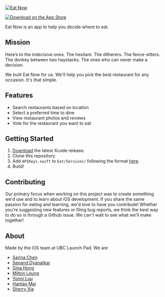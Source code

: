[![Eat Now](./Images/eatnow.png)](https://github.com/ubclaunchpad/eat)

[![Download on the App Store](./Images/appstore.svg)](https://itunes.apple.com/ca/app/eat-now-find-where-to-eat/id1366648100?mt=8)

Eat Now is an app to help you decide where to eat.

## Mission
Here’s to the indecisive ones. The hesitant. The ditherers. The fence-sitters. The donkey between two haystacks. The ones who can never make a decision. 

We built Eat Now for us. We'll help you pick the best restaurant for any occasion. It's that simple.

## Features
* Search restaurants based on location
* Select a preferred time to dine
* View restaurant photos and reviews
* Vote for the restaurant you want to eat

## Getting Started
1. [Download](https://developer.apple.com/xcode/download/) the latest Xcode release.
2. Clone this repository.
3. Add `APIKeys.swift` to `Eat/Services/` following the format [here](./Configs/APIKeys.swift).
4. Build!

## Contributing
Our primary focus when working on this project was to create something we'd use and to learn about iOS development. If you share the same passion for eating and learning, we'd love to have you contribute! Whether you're suggesting new features or filing bug reports, we think the best way to do so is through a Github issue. We can't wait to see what we'll make together!

## About
Made by the iOS team at UBC Launch Pad. We are
* [Sarina Chen](https://github.com/sarina-chen)
* [Sepand Dyanatkar](https://github.com/DSep)
* [Gina Hong](https://github.com/ginaahong)
* [Milton Leung](https://github.com/miltonleung)
* [Yonni Luu](https://github.com/yonniluu)
* [Hantao Mai](https://github.com/hantaom)
* [Sherry Xie](https://github.com/sherryyx)
